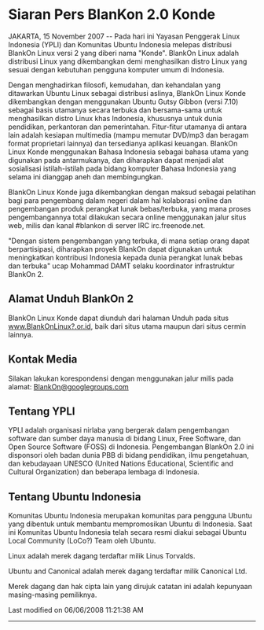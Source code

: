 # Siaran Pers BlanKon 2.0 Konde

JAKARTA, 15 November 2007 -- Pada hari ini Yayasan Penggerak Linux Indonesia (YPLI) dan Komunitas Ubuntu Indonesia melepas distribusi BlankOn Linux versi 2
yang diberi nama "Konde". BlankOn Linux adalah distribusi Linux yang dikembangkan demi menghasilkan distro Linux yang sesuai dengan kebutuhan pengguna komputer umum di Indonesia.

Dengan menghadirkan filosofi, kemudahan, dan kehandalan yang ditawarkan Ubuntu Linux sebagai distribusi aslinya, BlankOn Linux Konde dikembangkan dengan
menggunakan Ubuntu Gutsy Gibbon (versi 7.10) sebagai basis utamanya secara terbuka dan bersama-sama untuk menghasilkan distro Linux khas Indonesia,
khususnya untuk dunia pendidikan, perkantoran dan pemerintahan. Fitur-fitur utamanya di antara lain adalah kesiapan multimedia (mampu memutar DVD/mp3 dan
beragam format proprietari lainnya) dan tersedianya aplikasi keuangan. BlankOn Linux Konde menggunakan Bahasa Indonesia sebagai bahasa utama yang
digunakan pada antarmukanya, dan diharapkan dapat menjadi alat sosialisasi istilah-istilah pada bidang komputer Bahasa Indonesia yang selama ini dianggap
aneh dan membingungkan.

BlankOn Linux Konde juga dikembangkan dengan maksud sebagai pelatihan bagi para pengembang dalam negeri dalam hal kolaborasi online dan pengembangan produk
perangkat lunak bebas/terbuka, yang mana proses pengembangannya total dilakukan secara online menggunakan jalur situs web, milis dan kanal #blankon di server
IRC irc.freenode.net.

"Dengan sistem pengembangan yang terbuka, di mana setiap orang dapat berpartisipasi, diharapkan proyek BlankOn dapat digunakan untuk meningkatkan
kontribusi Indonesia kepada dunia perangkat lunak bebas dan terbuka" ucap Mohammad DAMT selaku koordinator infrastruktur BlankOn 2.

## Alamat Unduh BlankOn 2
BlankOn Linux Konde dapat diunduh dari halaman Unduh pada situs www.BlankOnLinux?.or.id, baik dari situs utama maupun dari situs cermin
lainnya.

## Kontak Media
Silakan lakukan korespondensi dengan menggunakan jalur milis pada alamat: BlankOn@googlegroups.com

## Tentang YPLI
YPLI adalah organisasi nirlaba yang bergerak dalam pengembangan software dan sumber daya manusia di bidang Linux, Free Software, dan Open Source Software
(FOSS) di Indonesia. Pengembangan BlankOn 2.0 ini disponsori oleh badan dunia PBB di bidang pendidikan, ilmu pengetahuan, dan kebudayaan UNESCO (United
Nations Educational, Scientific and Cultural Organization) dan beberapa lembaga di Indonesia.

## Tentang Ubuntu Indonesia
Komunitas Ubuntu Indonesia merupakan komunitas para pengguna Ubuntu yang dibentuk untuk membantu mempromosikan Ubuntu di Indonesia. Saat ini Komunitas
Ubuntu Indonesia telah secara resmi diakui sebagai Ubuntu Local Community (LoCo?) Team oleh Ubuntu.

Linux adalah merek dagang terdaftar milik Linus Torvalds.

Ubuntu and Canonical adalah merek dagang terdaftar milik Canonical Ltd.

Merek dagang dan hak cipta lain yang dirujuk catatan ini adalah kepunyaan
masing-masing pemiliknya.

Last modified on 06/06/2008 11:21:38 AM


---
